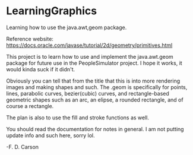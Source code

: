 # LearningGraphics
Learning how to use the java.awt,geom package.


Reference website: https://docs.oracle.com/javase/tutorial/2d/geometry/primitives.html

This project is to learn how to use and implement the java.awt.geom package for
future use in the PeopleSimulator project. I hope it works, it
would kinda suck if it didn't.

Obviously you can tell that from the title that this is into more
rendering images and making shapes and such. The .geom is specifically for
points, lines, parabolic curves, bezier(cubic) curves, and rectangle-based geometric shapes
such as an arc, an elipse, a rounded rectangle, and of course a rectangle.

The plan is also to use the fill and stroke functions as well.

You should read the documentation for notes in general. I am not putting update info
and such here, sorry lol.

-F. D. Carson